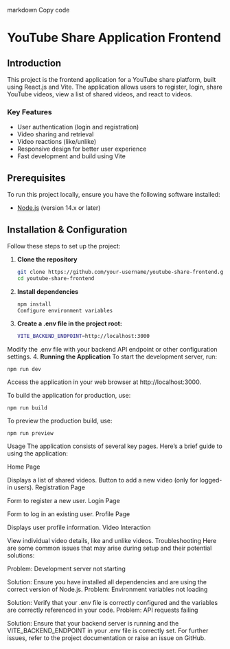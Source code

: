 markdown
Copy code
# YouTube Share Application Frontend

## Introduction
This project is the frontend application for a YouTube share platform, built using React.js and Vite. The application allows users to register, login, share YouTube videos, view a list of shared videos, and react to videos.

### Key Features
- User authentication (login and registration)
- Video sharing and retrieval
- Video reactions (like/unlike)
- Responsive design for better user experience
- Fast development and build using Vite

## Prerequisites
To run this project locally, ensure you have the following software installed:
- [Node.js](https://nodejs.org/) (version 14.x or later)

## Installation & Configuration
Follow these steps to set up the project:

1. **Clone the repository**
   ```sh
   git clone https://github.com/your-username/youtube-share-frontend.git
   cd youtube-share-frontend
2. **Install dependencies**
    ```sh
    npm install
    Configure environment variables

3. **Create a .env file in the project root:**
    ```sh
    VITE_BACKEND_ENDPOINT=http://localhost:3000
Modify the .env file with your backend API endpoint or other configuration settings.
4. **Running the Application**
To start the development server, run:

    npm run dev
Access the application in your web browser at http://localhost:3000.

To build the application for production, use:

    npm run build

To preview the production build, use:

    npm run preview

Usage
The application consists of several key pages. Here’s a brief guide to using the application:

Home Page

Displays a list of shared videos.
Button to add a new video (only for logged-in users).
Registration Page

Form to register a new user.
Login Page

Form to log in an existing user.
Profile Page

Displays user profile information.
Video Interaction

View individual video details, like and unlike videos.
Troubleshooting
Here are some common issues that may arise during setup and their potential solutions:

Problem: Development server not starting

Solution: Ensure you have installed all dependencies and are using the correct version of Node.js.
Problem: Environment variables not loading

Solution: Verify that your .env file is correctly configured and the variables are correctly referenced in your code.
Problem: API requests failing

Solution: Ensure that your backend server is running and the VITE_BACKEND_ENDPOINT in your .env file is correctly set.
For further issues, refer to the project documentation or raise an issue on GitHub.

